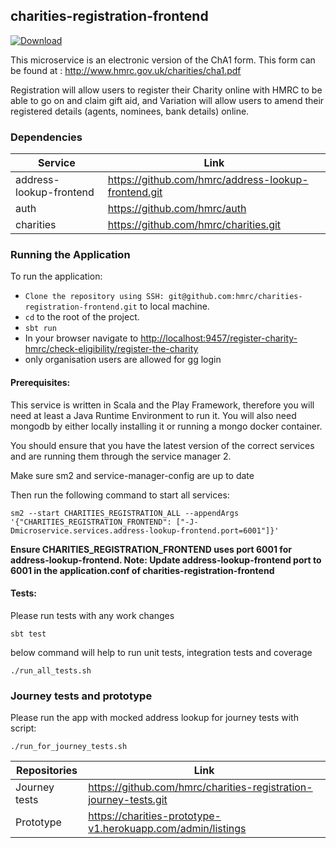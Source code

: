 ## charities-registration-frontend

[ ![Download](https://api.bintray.com/packages/hmrc/releases/charities-registration-frontend/images/download.svg) ](https://bintray.com/hmrc/releases/tax-history-frontend/_latestVersion)

This microservice is an electronic version of the ChA1 form. This form can be found at : http://www.hmrc.gov.uk/charities/cha1.pdf

Registration will allow users to register
their Charity online with HMRC to be able to go on and claim gift aid, and Variation will allow users to amend their
registered details (agents, nominees, bank details) online.

### Dependencies

| Service                 | Link                                                |
|-------------------------|-----------------------------------------------------|
| address-lookup-frontend | https://github.com/hmrc/address-lookup-frontend.git |
| auth                    | https://github.com/hmrc/auth                        |
| charities               | https://github.com/hmrc/charities.git               |


### Running the Application

To run the application:

* `Clone the repository using SSH: git@github.com:hmrc/charities-registration-frontend.git` to local machine.
* `cd` to the root of the project.
* `sbt run`
* In your browser navigate to [http://localhost:9457/register-charity-hmrc/check-eligibility/register-the-charity](http://localhost:9457/register-charity-hmrc/check-eligibility/register-the-charity)
* only organisation users are allowed for gg login

#### Prerequisites:
This service is written in Scala and the Play Framework, therefore you will need at least a Java Runtime Environment to run it. You will also need mongodb by either locally installing it or running a mongo docker container.

You should ensure that you have the latest version of the correct services and are running them through the service manager 2.

Make sure sm2 and service-manager-config are up to date

Then run the following command to start all services:


```
sm2 --start CHARITIES_REGISTRATION_ALL --appendArgs '{"CHARITIES_REGISTRATION_FRONTEND": ["-J-Dmicroservice.services.address-lookup-frontend.port=6001"]}'
```

**Ensure CHARITIES_REGISTRATION_FRONTEND uses port 6001 for address-lookup-frontend. Note: Update address-lookup-frontend port to 6001 in the application.conf of charities-registration-frontend**

#### Tests:
Please run tests with any work changes
```
sbt test
```
below command will help to run unit tests, integration tests and coverage 
```
./run_all_tests.sh
```

### Journey tests and prototype
Please run the app with mocked address lookup for journey tests with script:
```
./run_for_journey_tests.sh
```

| Repositories  | Link                                                             |
|---------------|------------------------------------------------------------------|
| Journey tests | https://github.com/hmrc/charities-registration-journey-tests.git |
| Prototype     | https://charities-prototype-v1.herokuapp.com/admin/listings      |